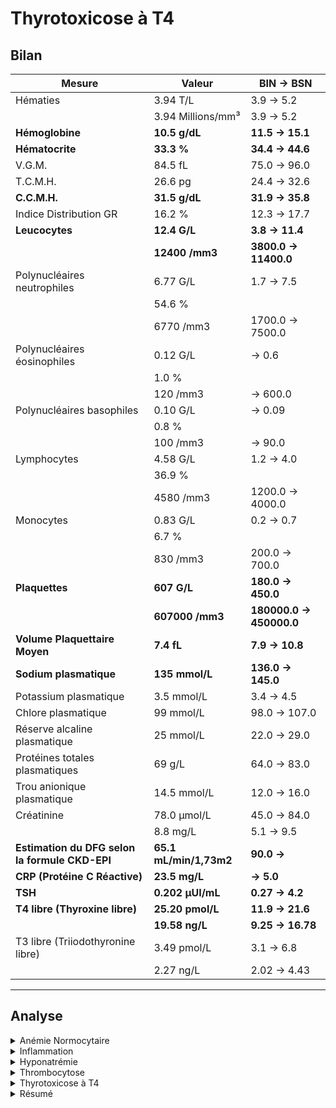 Thyrotoxicose à T4
==================

Bilan
-----

|                      Mesure                      |                                               Valeur                                               |               BIN -> BSN               |
|--------------------------------------------------|----------------------------------------------------------------------------------------------------|----------------------------------------|
|                     Hématies                     |                                              3.94 T/L                                              |               3.9 -> 5.2               |
|                                                  |                                          3.94 Millions/mm³                                         |               3.9 -> 5.2               |
|                  __Hémoglobine__                 |                                            __10.5 g/dL__                                           |            __11.5 -> 15.1__            |
|                  __Hématocrite__                 |                                             __33.3 %__                                             |            __34.4 -> 44.6__            |
|                      V.G.M.                      |                                               84.5 fL                                              |              75.0 -> 96.0              |
|                     T.C.M.H.                     |                                               26.6 pg                                              |              24.4 -> 32.6              |
|                   __C.C.M.H.__                   |                                            __31.5 g/dL__                                           |            __31.9 -> 35.8__            |
|              Indice Distribution GR              |                                               16.2 %                                               |              12.3 -> 17.7              |
|                  __Leucocytes__                  |                                            __12.4 G/L__                                            |             __3.8 -> 11.4__            |
|                                                  |                                           __12400 /mm3__                                           |          __3800.0 -> 11400.0__         |
|            Polynucléaires neutrophiles           |                                              6.77 G/L                                              |               1.7 -> 7.5               |
|                                                  |                                               54.6 %                                               |                                        |
|                                                  |                                              6770 /mm3                                             |            1700.0 -> 7500.0            |
|            Polynucléaires éosinophiles           |                                              0.12 G/L                                              |                   -> 0.6               |
|                                                  |                                                1.0 %                                               |                                        |
|                                                  |                                              120 /mm3                                              |                   -> 600.0             |
|             Polynucléaires basophiles            |                                              0.10 G/L                                              |                   -> 0.09              |
|                                                  |                                                0.8 %                                               |                                        |
|                                                  |                                              100 /mm3                                              |                   -> 90.0              |
|                    Lymphocytes                   |                                              4.58 G/L                                              |               1.2 -> 4.0               |
|                                                  |                                               36.9 %                                               |                                        |
|                                                  |                                              4580 /mm3                                             |            1200.0 -> 4000.0            |
|                     Monocytes                    |                                              0.83 G/L                                              |               0.2 -> 0.7               |
|                                                  |                                                6.7 %                                               |                                        |
|                                                  |                                              830 /mm3                                              |             200.0 -> 700.0             |
|                  __Plaquettes__                  |                                             __607 G/L__                                            |           __180.0 -> 450.0__           |
|                                                  |                                           __607000 /mm3__                                          |        __180000.0 -> 450000.0__        |
|           __Volume Plaquettaire Moyen__          |                                             __7.4 fL__                                             |             __7.9 -> 10.8__            |
|              __Sodium plasmatique__              |                                           __135 mmol/L__                                           |           __136.0 -> 145.0__           |
|               Potassium plasmatique              |                                             3.5 mmol/L                                             |               3.4 -> 4.5               |
|                Chlore plasmatique                |                                              99 mmol/L                                             |              98.0 -> 107.0             |
|           Réserve alcaline plasmatique           |                                              25 mmol/L                                             |              22.0 -> 29.0              |
|          Protéines totales plasmatiques          |                                               69 g/L                                               |              64.0 -> 83.0              |
|            Trou anionique plasmatique            |                                             14.5 mmol/L                                            |              12.0 -> 16.0              |
|                    Créatinine                    |                                             78.0 µmol/L                                            |              45.0 -> 84.0              |
|                                                  |                                              8.8 mg/L                                              |               5.1 -> 9.5               |
|  __Estimation du DFG selon la formule CKD-EPI__  |                                       __65.1 mL/min/1,73m2__                                       |               __90.0 ->__              |
|           __CRP (Protéine C Réactive)__          |                                            __23.5 mg/L__                                           |               __-> 5.0__               |
|                      __TSH__                     |                                          __0.202 µUI/mL__                                          |             __0.27 -> 4.2__            |
|          __T4 libre (Thyroxine libre)__          |                                          __25.20 pmol/L__                                          |            __11.9 -> 21.6__            |
|                                                  |                                           __19.58 ng/L__                                           |            __9.25 -> 16.78__           |
|         T3 libre (Triiodothyronine libre)        |                                             3.49 pmol/L                                            |               3.1 -> 6.8               |
|                                                  |                                              2.27 ng/L                                             |              2.02 -> 4.43              |

***

Analyse
-------

<details>
<summary>Anémie Normocytaire</summary>
<ul>
<li>Réticulocytes</li>
<li>Gamma-GT, S.G.O.T (ASAT), S.G.P.T (ALAT), Phosphatase alcaline (PAL), Bilirubine</li>
<li>Taux de Prothrombine, Fibrinogène</li>
<li>Haptoglobine</li>
<li>Fer Sérique, Coefficient de Saturation de la Transferrine (C.S.T), Ferritine</li>
</ul>
</details>


<details>
<summary>Inflammation</summary>
<ul>
<li>Fibrinogène</li>
</ul>
</details>


<details>
<summary>Hyponatrémie</summary>
<ul>
<li>Protides totaux</li>
<li>Gamma-GT, S.G.O.T (ASAT), S.G.P.T (ALAT), Phosphatase alcaline (PAL), Bilirubine</li>
<li>Taux de Prothrombine</li>
<li>LDL Cholestérol, HDL Cholestérol, Cholestérol total, Triglycérides</li>
<li>Glycémie</li>
<li>Brain Natriuretic Peptide (BNP)</li>
<li>Électrophorèse des protéines plasmatiques</li>
<li>Protéines urinaires, Créatinine urinaire, Sodium urinaire, Potassium Urinaire</li>
</ul>
</details>


<details>
<summary>Thrombocytose</summary>
<ul>
<li>Réticulocytes</li>
<li>Bilirubine</li>
<li>Fibrinogène</li>
<li>Haptoglobine</li>
<li>Coefficient de Saturation de la Transferrine (C.S.T), Ferritine</li>
<li>LDH</li>
</ul>
</details>


<details>
<summary>Thyrotoxicose à T4</summary>
<ul>
<li>Fibrinogène</li>
<li>Anticorps anti-thyroperoxydase (TPO), Anticorps anti-thyroglobuline, Thyroglobuline, Anticorps Anti-récepteur de la TSH</li>
</ul>
</details>

<details>
<summary>Résumé</summary>
<ul>
<li>Réticulocytes</li>
<li>Protides totaux</li>
<li>Gamma-GT, S.G.O.T (ASAT), S.G.P.T (ALAT), Phosphatase alcaline (PAL), Bilirubine</li>
<li>LDL Cholestérol, HDL Cholestérol, Cholestérol total, Triglycérides</li>
<li>Taux de Prothrombine, Fibrinogène</li>
<li>Haptoglobine</li>
<li>Ferritine, Fer Sérique, Coefficient de Saturation de la Transferrine (C.S.T)</li>
<li>LDH</li>
<li>Glycémie</li>
<li>Brain Natriuretic Peptide (BNP)</li>
<li>Anticorps Anti-récepteur de la TSH, Anticorps anti-thyroperoxydase (TPO), Anticorps anti-thyroglobuline, Thyroglobuline</li>
<li>Électrophorèse des protéines plasmatiques</li>
<li>Protéines urinaires, Créatinine urinaire, Sodium urinaire, Potassium Urinaire</li>
</ul>
</details>
